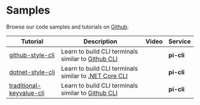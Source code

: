 # Samples
Browse our code samples and tutorials on [Github](https://github.com/perpetualintelligence).

| Tutorial | Description | Video | Service |
|--------|---------------|-------|---------|
|[github-style-cli](https://github.com/perpetualintelligence/docs/tree/main/samples/tutorials/github-style-cli) | Learn to build CLI terminals similar to [Github CLI](https://cli.github.com/) | | **pi-cli**|
|[dotnet-style-cli](https://github.com/perpetualintelligence/docs/tree/main/samples/tutorials/dotnet-style-cli) | Learn to build CLI terminals similar to [.NET Core CLI](https://docs.microsoft.com/en-us/dotnet/core/tools/) | | **pi-cli**|
|[traditional-keyvalue-cli](https://github.com/perpetualintelligence/docs/tree/main/samples/tutorials/traditional-keyvalue-cli) | Learn to build CLI terminals similar to [Github CLI](https://cli.github.com/) | | **pi-cli**|




